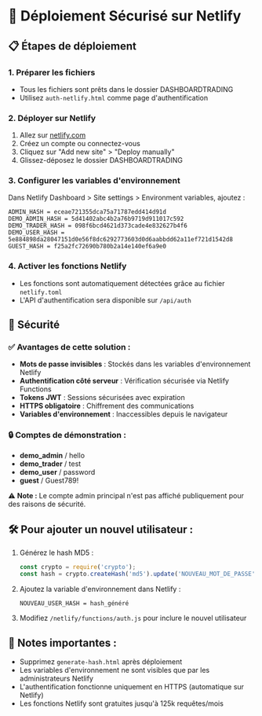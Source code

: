 # 🚀 Déploiement Sécurisé sur Netlify

## 📋 Étapes de déploiement

### 1. Préparer les fichiers
- Tous les fichiers sont prêts dans le dossier DASHBOARDTRADING
- Utilisez `auth-netlify.html` comme page d'authentification

### 2. Déployer sur Netlify
1. Allez sur [netlify.com](https://netlify.com)
2. Créez un compte ou connectez-vous
3. Cliquez sur "Add new site" > "Deploy manually"
4. Glissez-déposez le dossier DASHBOARDTRADING

### 3. Configurer les variables d'environnement
Dans Netlify Dashboard > Site settings > Environment variables, ajoutez :

```
ADMIN_HASH = eceae721355dca75a71787edd414d91d
DEMO_ADMIN_HASH = 5d41402abc4b2a76b9719d911017c592
DEMO_TRADER_HASH = 098f6bcd4621d373cade4e832627b4f6
DEMO_USER_HASH = 5e884898da28047151d0e56f8dc6292773603d0d6aabbdd62a11ef721d1542d8
GUEST_HASH = f25a2fc72690b780b2a14e140ef6a9e0
```

### 4. Activer les fonctions Netlify
- Les fonctions sont automatiquement détectées grâce au fichier `netlify.toml`
- L'API d'authentification sera disponible sur `/api/auth`

## 🔐 Sécurité

### ✅ Avantages de cette solution :
- **Mots de passe invisibles** : Stockés dans les variables d'environnement Netlify
- **Authentification côté serveur** : Vérification sécurisée via Netlify Functions
- **Tokens JWT** : Sessions sécurisées avec expiration
- **HTTPS obligatoire** : Chiffrement des communications
- **Variables d'environnement** : Inaccessibles depuis le navigateur

### 🔒 Comptes de démonstration :
- **demo_admin** / hello
- **demo_trader** / test  
- **demo_user** / password
- **guest** / Guest789!

⚠️ **Note :** Le compte admin principal n'est pas affiché publiquement pour des raisons de sécurité.

## 🛠️ Pour ajouter un nouvel utilisateur :

1. Générez le hash MD5 :
   ```javascript
   const crypto = require('crypto');
   const hash = crypto.createHash('md5').update('NOUVEAU_MOT_DE_PASSE' + 'TradingSalt2024').digest('hex');
   ```

2. Ajoutez la variable d'environnement dans Netlify :
   ```
   NOUVEAU_USER_HASH = hash_généré
   ```

3. Modifiez `/netlify/functions/auth.js` pour inclure le nouvel utilisateur

## 📝 Notes importantes :
- Supprimez `generate-hash.html` après déploiement
- Les variables d'environnement ne sont visibles que par les administrateurs Netlify
- L'authentification fonctionne uniquement en HTTPS (automatique sur Netlify)
- Les fonctions Netlify sont gratuites jusqu'à 125k requêtes/mois